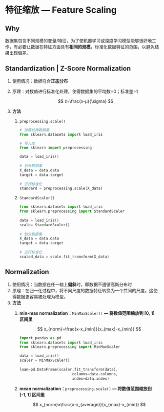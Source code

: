 # 特征缩放 — Feature Scaling

## Why

数据集包含不同规模的变量/特征，为了使机器学习或深度学习模型能够很好地工作，有必要让数据在特征方面具有**相同的规模**，标准化数据特征的范围，以避免结果出现偏差。

## **Standardization | Z-Score Normalization**

1. 使用情况：数据符合**正态分布**
2. 原理：对数值进行标准化处理，使得数据集的平均数=0；标准差=1
    
    $$
    z=\frac{x-μ}{\sigma}
    $$
    
3. **方法**
    1. `preprocessing.scale()`
        
        ```python
        # 加载经典数据集
        from sklearn.datasets import load_iris
        
        # 导入库
        from sklearn import preprocessing
        
        data = load_iris()
         
        # 划分数据集
        X_data = data.data
        target = data.target
         
        # 进行标准化
        standard = preprocessing.scale(X_data)
        ```
        
    2. `StandardScaler()`
        
        ```python
        from sklearn.datasets import load_iris
        from sklearn.preprocessing import StandardScaler
         
        data = load_iris()
        scale= StandardScaler()
         
        # 划分数据集
        X_data = data.data
        target = data.target
         
        # 进行标准化
        scaled_data = scale.fit_transform(X_data)
        ```
        

## ****Normalization****

1. 使用情况：当数据在任一轴上**偏斜**时，即数据不遵循高斯分布时
2. 原理：在归一化过程中，将不同尺度的数据特征转换为一个共同的尺度，这使得数据更容易被处理为模型。
3. **方法**
    1. **min-max normalization：**`MinMaxScaler()` **— 将数值范围缩放到 [0, 1] 区间里**
        
        $$
        x_{norm}=\frac{x-x_{min}}{x_{max}-x_{min}}
        $$
        
        ```python
        import pandas as pd
        from sklearn.datasets import load_iris
        from sklearn.preprocessing import MinMaxScaler
        
        data = load_iris()
        scaler = MinMaxScaler()
         
        loan=pd.DataFrame(scaler.fit_transform(data),
        			            columns=data.columns, 
        			            index=data.index) 
        ```
        
    2. **mean normalization：**`preprocessing.scale()` **— 将数值范围缩放到 [-1, 1] 区间里**
        
        $$
        x_{norm}=\frac{x-x_{average}}{x_{max}-x_{min}}
        $$